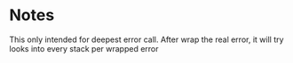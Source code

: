 # Notes

This only intended for deepest error call. After wrap the real error, it will try looks into every stack per wrapped error